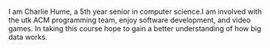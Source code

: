 I am Charlie Hume, a 5th year senior in computer science.I am involved with the utk ACM programming team, enjoy software development, and video games. In taking this course hope to gain a better understanding of how big data works.
